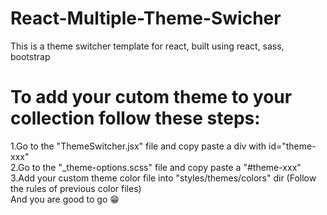 # React-Multiple-Theme-Swicher
This is a theme switcher template for react, built using react, sass, bootstrap

# To add your cutom theme to your collection follow these steps: <br />
1.Go to the "ThemeSwitcher.jsx" file and copy paste a div
with id="theme-xxx"
<br />
2.Go to the "_theme-options.scss" file and copy paste a
"#theme-xxx"
<br />
3.Add your custom theme color file into "styles/themes/colors"
dir (Follow the rules of previous color files)
<br />
And you are good to go 😁
